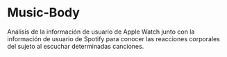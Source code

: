 # Music-Body
Análisis de la información de usuario de Apple Watch junto con la información de usuario de Spotify para conocer las reacciones corporales del sujeto al escuchar determinadas canciones.
